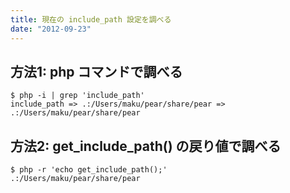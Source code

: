 ```yaml
---
title: 現在の include_path 設定を調べる
date: "2012-09-23"
---
```


方法1: php コマンドで調べる
----

~~~
$ php -i | grep 'include_path'
include_path => .:/Users/maku/pear/share/pear => .:/Users/maku/pear/share/pear
~~~

方法2: get_include_path() の戻り値で調べる
----

~~~
$ php -r 'echo get_include_path();'
.:/Users/maku/pear/share/pear
~~~

